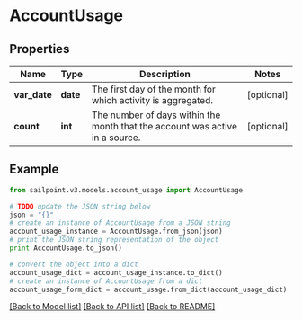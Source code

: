 # AccountUsage


## Properties
Name | Type | Description | Notes
------------ | ------------- | ------------- | -------------
**var_date** | **date** | The first day of the month for which activity is aggregated. | [optional] 
**count** | **int** | The number of days within the month that the account was active in a source. | [optional] 

## Example

```python
from sailpoint.v3.models.account_usage import AccountUsage

# TODO update the JSON string below
json = "{}"
# create an instance of AccountUsage from a JSON string
account_usage_instance = AccountUsage.from_json(json)
# print the JSON string representation of the object
print AccountUsage.to_json()

# convert the object into a dict
account_usage_dict = account_usage_instance.to_dict()
# create an instance of AccountUsage from a dict
account_usage_form_dict = account_usage.from_dict(account_usage_dict)
```
[[Back to Model list]](../README.md#documentation-for-models) [[Back to API list]](../README.md#documentation-for-api-endpoints) [[Back to README]](../README.md)


